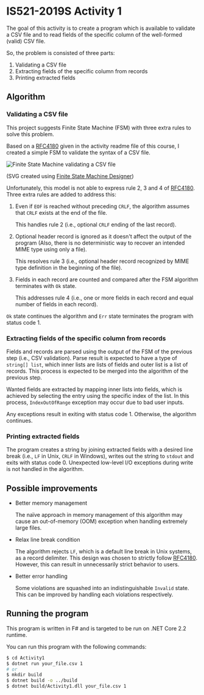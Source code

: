 # IS521-2019S Activity 1

The goal of this activity is to create a program which is available to validate a CSV file and to read fields of the specific column of the well-formed (valid) CSV file.

So, the problem is consisted of three parts:

1. Validating a CSV file
2. Extracting fields of the specific column from records
3. Printing extracted fields



## Algorithm

### Validating a CSV file

This project suggests Finite State Machine (FSM) with three extra rules to solve this problem.

Based on a [RFC4180][RFC4180] given in the activity readme file of this course, I created a simple FSM to validate the syntax of a CSV file.

![Finite State Machine validating a CSV file](fsm_csv_syntax_validation.svg)

(SVG created using [Finite State Machine Designer][FSMD])

Unfortunately, this model is not able to express rule 2, 3 and 4 of [RFC4180][RFC4180]. Three extra rules are added to address this:

1. Even if `EOF` is reached without preceding `CRLF`, the algorithm assumes that `CRLF` exists at the end of the file.

   This handles rule 2 (i.e., optional `CRLF` ending of the last record).

2. Optional header record is ignored as it doesn't affect the output of the program (Also, there is no deterministic way to recover an intended MIME type using only a file).

   This resolves rule 3 (i.e., optional header record recognized by MIME type definition in the beginning of the file).

3. Fields in each record are counted and compared after the FSM algorithm terminates with `Ok` state.

   This addresses rule 4 (i.e., one or more fields in each record and equal number of fields in each record).

`Ok` state continues the algorithm and `Err` state terminates the program with status code 1.



### Extracting fields of the specific column from records

Fields and records are parsed using the output of the FSM of the previous step (i.e., CSV validation). Parse result is expected to have a type of `string[] list`, which inner lists are lists of fields and outer list is a list of records. This process is expected to be merged into the algorithm of the previous step.

Wanted fields are extracted by mapping inner lists into fields, which is achieved by selecting the entry using the specific index of the list. In this process, `IndexOutOfRange` exception may occur due to bad user inputs.

Any exceptions result in exiting with status code 1. Otherwise, the algorithm continues.



### Printing extracted fields

The program creates a string by joining extracted fields with a desired line break (i.e., `LF` in Unix, `CRLF` in Windows), writes out the string to `stdout` and exits with status code 0. Unexpected low-level I/O exceptions during write is not handled in the algorithm.



## Possible improvements

- Better memory management

  The naïve approach in memory management of this algorithm may cause an out-of-memory (OOM) exception when handling extremely large files.

- Relax line break condition

  The algorithm rejects `LF`, which is a default line break in Unix systems, as a record delimiter. This design was chosen to strictly follow [RFC4180][RFC4180]. However, this can result in unnecessarily strict behavior to users.

- Better error handling

  Some violations are squashed into an indistinguishable `Invalid` state. This can be improved by handling each violations respectively.



## Running the program

This program is written in F# and is targeted to be run on .NET Core 2.2 runtime.

You can run this program with the following commands:

```bash
$ cd Activity1
$ dotnet run your_file.csv 1
# or
$ mkdir build
$ dotnet build -o ../build
$ dotnet build/Activity1.dll your_file.csv 1
```



[RFC4180]: https://tools.ietf.org/html/rfc4180
[FSMD]: http://madebyevan.com/fsm/

